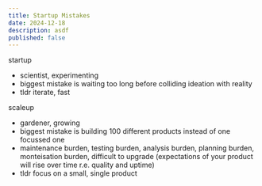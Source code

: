 ```yaml
---
title: Startup Mistakes
date: 2024-12-18
description: asdf
published: false
---
```


startup

- scientist, experimenting
- biggest mistake is waiting too long before colliding ideation with reality
- tldr iterate, fast

scaleup

- gardener, growing
- biggest mistake is building 100 different products instead of one focussed one
- maintenance burden, testing burden, analysis burden, planning burden, monteisation burden, difficult to upgrade (expectations of your product will rise over time r.e. quality and uptime)
- tldr focus on a small, single product
